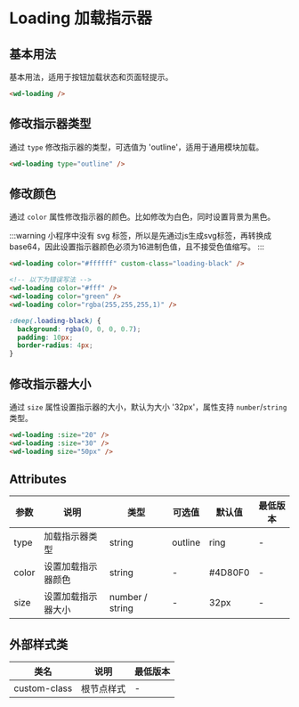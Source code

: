 <frame/>

#  Loading 加载指示器


## 基本用法

基本用法，适用于按钮加载状态和页面轻提示。

```html
<wd-loading />
```

## 修改指示器类型

通过 `type` 修改指示器的类型，可选值为 'outline'，适用于通用模块加载。

```html
<wd-loading type="outline" />
```

## 修改颜色

通过 `color` 属性修改指示器的颜色。比如修改为白色，同时设置背景为黑色。

:::warning
小程序中没有 svg 标签，所以是先通过js生成svg标签，再转换成 base64，因此设置指示器颜色必须为16进制色值，且不接受色值缩写。
:::

```html
<wd-loading color="#ffffff" custom-class="loading-black" />

<!-- 以下为错误写法 -->
<wd-loading color="#fff" />
<wd-loading color="green" />
<wd-loading color="rgba(255,255,255,1)" />
```

```scss
:deep(.loading-black) {
  background: rgba(0, 0, 0, 0.7);
  padding: 10px;
  border-radius: 4px;
}
```

## 修改指示器大小

通过 `size` 属性设置指示器的大小，默认为大小 '32px'，属性支持 `number`/`string` 类型。

```html
<wd-loading :size="20" />
<wd-loading :size="30" />
<wd-loading size="50px" />
```

## Attributes

| 参数 | 说明 | 类型 | 可选值 | 默认值 | 最低版本 |
|-----|------|-----|-------|-------|---------|
| type | 加载指示器类型 | string | outline | ring | - |
| color | 设置加载指示器颜色 | string | - | #4D80F0 | - |
| size | 设置加载指示器大小 | number / string | - | 32px | - |

## 外部样式类

| 类名 | 说明 | 最低版本 |
|-----|------|--------|
| custom-class | 根节点样式 | - |
